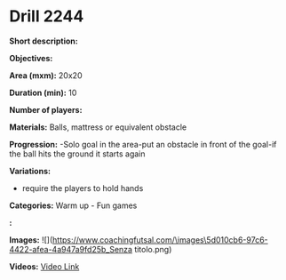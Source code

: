 # Drill 2244

**Short description:**


**Objectives:**


**Area (mxm):**
20x20

**Duration (min):**
10

**Number of players:**


**Materials:**
Balls, mattress or equivalent obstacle

**Progression:**
-Solo goal in the area-put an obstacle in front of the goal-if the ball hits the ground it starts again

**Variations:**
- require the players to hold hands

**Categories:**
Warm up - Fun games

**:**


**Images:**
![](https://www.coachingfutsal.com/\images\5d010cb6-97c6-4422-afea-4a947a9fd25b_Senza titolo.png)

**Videos:**
[Video Link](https://www.youtube.com/embed/BKU6Tv3AXO0)

